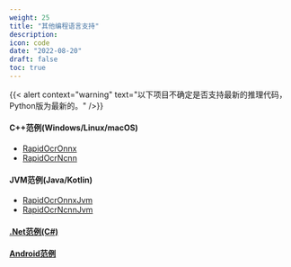 ```yaml
---
weight: 25
title: "其他编程语言支持"
description:
icon: code
date: "2022-08-20"
draft: false
toc: true
---
```


{{< alert context="warning" text="以下项目不确定是否支持最新的推理代码，Python版为最新的。" />}}

#### C++范例(Windows/Linux/macOS)
- [RapidOcrOnnx](https://github.com/RapidAI/RapidOcrOnnx)
- [RapidOcrNcnn](https://github.com/RapidAI/RapidOcrNcnn)

#### JVM范例(Java/Kotlin)
- [RapidOcrOnnxJvm](https://github.com/RapidAI/RapidOcrOnnxJvm)
- [RapidOcrNcnnJvm](https://github.com/RapidAI/RapidOcrNcnnJvm)

#### [.Net范例(C#)](https://github.com/RapidAI/RapidOCRCSharp)

#### [Android范例](https://github.com/RapidAI/RapidOcrAndroidOnnx)

